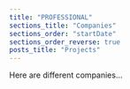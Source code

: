 ```yaml
---
title: "PROFESSIONAL"
sections_title: "Companies"
sections_order: "startDate"
sections_order_reverse: true
posts_title: "Projects"
---
```


Here are different companies...